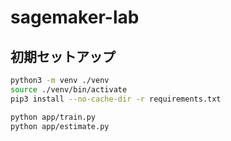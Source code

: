 # sagemaker-lab

## 初期セットアップ

```sh
python3 -m venv ./venv                 
source ./venv/bin/activate
pip3 install --no-cache-dir -r requirements.txt
```

```sh
python app/train.py
python app/estimate.py
```
